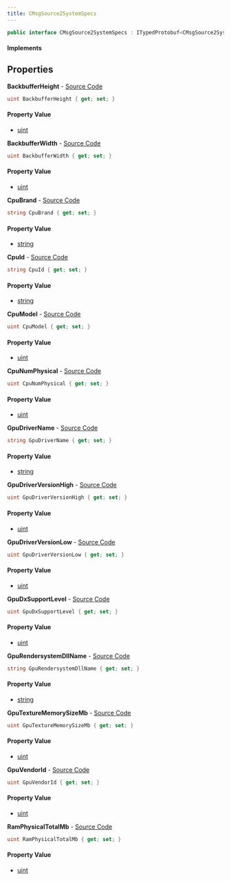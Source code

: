 ```yaml
---
title: CMsgSource2SystemSpecs
---
```


```csharp
public interface CMsgSource2SystemSpecs : ITypedProtobuf<CMsgSource2SystemSpecs>, INativeHandle
```

#### Implements

## Properties

**BackbufferHeight** - [Source Code](https://github.com/swiftly-solution/swiftlys2/blob/main/managed/src/SwiftlyS2.Generated/Protobufs/Interfaces/CMsgSource2SystemSpecs.cs#L52)

```csharp
uint BackbufferHeight { get; set; }
```

#### Property Value

- [uint](https://learn.microsoft.com/dotnet/api/system.uint32)

**BackbufferWidth** - [Source Code](https://github.com/swiftly-solution/swiftlys2/blob/main/managed/src/SwiftlyS2.Generated/Protobufs/Interfaces/CMsgSource2SystemSpecs.cs#L49)

```csharp
uint BackbufferWidth { get; set; }
```

#### Property Value

- [uint](https://learn.microsoft.com/dotnet/api/system.uint32)

**CpuBrand** - [Source Code](https://github.com/swiftly-solution/swiftlys2/blob/main/managed/src/SwiftlyS2.Generated/Protobufs/Interfaces/CMsgSource2SystemSpecs.cs#L16)

```csharp
string CpuBrand { get; set; }
```

#### Property Value

- [string](https://learn.microsoft.com/dotnet/api/system.string)

**CpuId** - [Source Code](https://github.com/swiftly-solution/swiftlys2/blob/main/managed/src/SwiftlyS2.Generated/Protobufs/Interfaces/CMsgSource2SystemSpecs.cs#L13)

```csharp
string CpuId { get; set; }
```

#### Property Value

- [string](https://learn.microsoft.com/dotnet/api/system.string)

**CpuModel** - [Source Code](https://github.com/swiftly-solution/swiftlys2/blob/main/managed/src/SwiftlyS2.Generated/Protobufs/Interfaces/CMsgSource2SystemSpecs.cs#L19)

```csharp
uint CpuModel { get; set; }
```

#### Property Value

- [uint](https://learn.microsoft.com/dotnet/api/system.uint32)

**CpuNumPhysical** - [Source Code](https://github.com/swiftly-solution/swiftlys2/blob/main/managed/src/SwiftlyS2.Generated/Protobufs/Interfaces/CMsgSource2SystemSpecs.cs#L22)

```csharp
uint CpuNumPhysical { get; set; }
```

#### Property Value

- [uint](https://learn.microsoft.com/dotnet/api/system.uint32)

**GpuDriverName** - [Source Code](https://github.com/swiftly-solution/swiftlys2/blob/main/managed/src/SwiftlyS2.Generated/Protobufs/Interfaces/CMsgSource2SystemSpecs.cs#L34)

```csharp
string GpuDriverName { get; set; }
```

#### Property Value

- [string](https://learn.microsoft.com/dotnet/api/system.string)

**GpuDriverVersionHigh** - [Source Code](https://github.com/swiftly-solution/swiftlys2/blob/main/managed/src/SwiftlyS2.Generated/Protobufs/Interfaces/CMsgSource2SystemSpecs.cs#L37)

```csharp
uint GpuDriverVersionHigh { get; set; }
```

#### Property Value

- [uint](https://learn.microsoft.com/dotnet/api/system.uint32)

**GpuDriverVersionLow** - [Source Code](https://github.com/swiftly-solution/swiftlys2/blob/main/managed/src/SwiftlyS2.Generated/Protobufs/Interfaces/CMsgSource2SystemSpecs.cs#L40)

```csharp
uint GpuDriverVersionLow { get; set; }
```

#### Property Value

- [uint](https://learn.microsoft.com/dotnet/api/system.uint32)

**GpuDxSupportLevel** - [Source Code](https://github.com/swiftly-solution/swiftlys2/blob/main/managed/src/SwiftlyS2.Generated/Protobufs/Interfaces/CMsgSource2SystemSpecs.cs#L43)

```csharp
uint GpuDxSupportLevel { get; set; }
```

#### Property Value

- [uint](https://learn.microsoft.com/dotnet/api/system.uint32)

**GpuRendersystemDllName** - [Source Code](https://github.com/swiftly-solution/swiftlys2/blob/main/managed/src/SwiftlyS2.Generated/Protobufs/Interfaces/CMsgSource2SystemSpecs.cs#L28)

```csharp
string GpuRendersystemDllName { get; set; }
```

#### Property Value

- [string](https://learn.microsoft.com/dotnet/api/system.string)

**GpuTextureMemorySizeMb** - [Source Code](https://github.com/swiftly-solution/swiftlys2/blob/main/managed/src/SwiftlyS2.Generated/Protobufs/Interfaces/CMsgSource2SystemSpecs.cs#L46)

```csharp
uint GpuTextureMemorySizeMb { get; set; }
```

#### Property Value

- [uint](https://learn.microsoft.com/dotnet/api/system.uint32)

**GpuVendorId** - [Source Code](https://github.com/swiftly-solution/swiftlys2/blob/main/managed/src/SwiftlyS2.Generated/Protobufs/Interfaces/CMsgSource2SystemSpecs.cs#L31)

```csharp
uint GpuVendorId { get; set; }
```

#### Property Value

- [uint](https://learn.microsoft.com/dotnet/api/system.uint32)

**RamPhysicalTotalMb** - [Source Code](https://github.com/swiftly-solution/swiftlys2/blob/main/managed/src/SwiftlyS2.Generated/Protobufs/Interfaces/CMsgSource2SystemSpecs.cs#L25)

```csharp
uint RamPhysicalTotalMb { get; set; }
```

#### Property Value

- [uint](https://learn.microsoft.com/dotnet/api/system.uint32)


